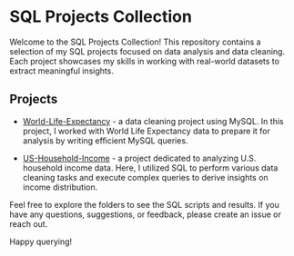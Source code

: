 # SQL Projects Collection

Welcome to the SQL Projects Collection! This repository contains a selection of my SQL projects focused on data analysis and data cleaning. Each project showcases my skills in working with real-world datasets to extract meaningful insights.

## Projects

- [World-Life-Expectancy](World-Life-Expectancy) - a data cleaning project using MySQL. In this project, I worked with World Life Expectancy data to prepare it for analysis by writing efficient MySQL queries.

- [US-Household-Income](US-Household-Income) - a project dedicated to analyzing U.S. household income data. Here, I utilized SQL to perform various data cleaning tasks and execute complex queries to derive insights on income distribution.

Feel free to explore the folders to see the SQL scripts and results. If you have any questions, suggestions, or feedback, please create an issue or reach out.

Happy querying!
